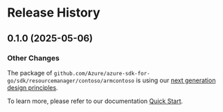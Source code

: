 # Release History

## 0.1.0 (2025-05-06)
### Other Changes

The package of `github.com/Azure/azure-sdk-for-go/sdk/resourcemanager/contoso/armcontoso` is using our [next generation design principles](https://azure.github.io/azure-sdk/general_introduction.html).

To learn more, please refer to our documentation [Quick Start](https://aka.ms/azsdk/go/mgmt).